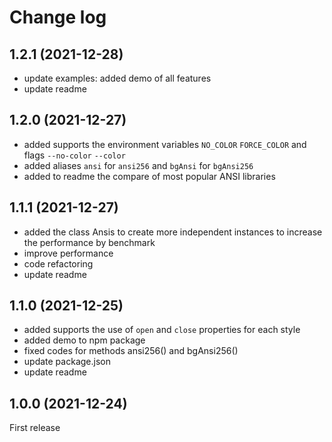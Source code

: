 # Change log

## 1.2.1 (2021-12-28)
- update examples: added demo of all features
- update readme

## 1.2.0 (2021-12-27)
- added supports the environment variables `NO_COLOR` `FORCE_COLOR` and flags `--no-color` `--color`
- added aliases `ansi` for `ansi256` and `bgAnsi` for `bgAnsi256`
- added to readme the compare of most popular ANSI libraries

## 1.1.1 (2021-12-27)
- added the class Ansis to create more independent instances to increase the performance by benchmark
- improve performance
- code refactoring
- update readme

## 1.1.0 (2021-12-25)
- added supports the use of `open` and `close` properties for each style
- added demo to npm package
- fixed codes for methods ansi256() and bgAnsi256()
- update package.json
- update readme

## 1.0.0 (2021-12-24)
First release
